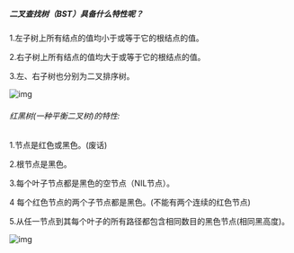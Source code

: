 ##### 二叉查找树（BST）具备什么特性呢？

1.左子树上所有结点的值均小于或等于它的根结点的值。

2.右子树上所有结点的值均大于或等于它的根结点的值。

3.左、右子树也分别为二叉排序树。

![img](http://5b0988e595225.cdn.sohucs.com/images/20171102/202128cf82084e64a251b458f0ddcd9b.jpeg)



###### 红黑树(一种平衡二叉树)的特性:

1.节点是红色或黑色。(废话)

2.根节点是黑色。

3.每个叶子节点都是黑色的空节点（NIL节点）。

4 每个红色节点的两个子节点都是黑色。(不能有两个连续的红色节点)

5.从任一节点到其每个叶子的所有路径都包含相同数目的黑色节点(相同黑高度)。

![img](http://5b0988e595225.cdn.sohucs.com/images/20171102/eefb5a3397ef4089b356e7c9f0938a8d.jpeg)

 